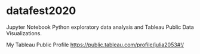 # datafest2020
Jupyter Notebook Python exploratory data analysis and Tableau Public Data Visualizations.  

My Tableau Public Profile 
https://public.tableau.com/profile/julia2053#!/
